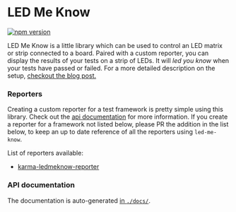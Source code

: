 # LED Me Know

[![npm version](https://badge.fury.io/js/led-me-know.svg)](https://badge.fury.io/js/led-me-know)

LED Me Know is a little library which can be used to control an LED matrix or strip connected to a board. Paired with a custom reporter, you can display the results of your tests on a strip of LEDs. It will _led you know_ when your tests have passed or failed. For a more detailed description on the setup, [checkout the blog post.](http://blog.johnnycopperstone.me/led-me-know)

### Reporters

Creating a custom reporter for a test framework is pretty simple using this library. Check out the [api documentation](docs/) for more information. If you create a reporter for a framework not listed below, please PR the addition in the list below, to keep an up to date reference of all the reporters using `led-me-know`.

List of reporters available:

- [karma-ledmeknow-reporter](https://github.com/johnnycopperstone/karma-ledmeknow-reporter)

### API documentation

The documentation is auto-generated [in `./docs/`](docs/).
